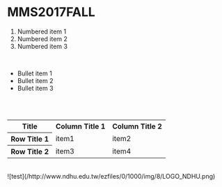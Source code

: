 # MMS2017FALL
<ol>
<li>Numbered item 1</li>
<li>Numbered item 2</li>
<li>Numbered item 3</li>
</ol>
<br>
<ul>
<li>Bullet item 1</li>
<li>Bullet item 2</li>
<li>Bullet item 3</li>
</ul>
<br>
<table>
    <tr><th>Title</th><th>Column Title 1</th><th>Column Title 2</th></tr>
    <tr><th>Row Title 1</th><td>item1</td><td>item2</td></tr>
    <tr><th>Row Title 2</th><td>item3</td><td>item4</td></tr>
</table>
<br>
![test](/http://www.ndhu.edu.tw/ezfiles/0/1000/img/8/LOGO_NDHU.png)
